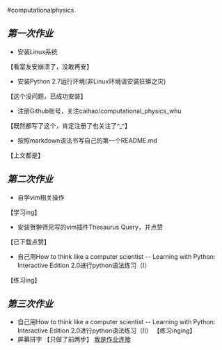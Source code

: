 #computationalphysics
## _第一次作业_
* 安装Linux系统
     
【看室友安崩溃了，没敢再安】
* 安装Python 2.7运行环境(非Linux环境请安装狂蟒之灾) 
     
【这个没问题，已成功安装】
* 注册Github账号，关注caihao/computational_physics_whu
     
【既然都写了这个，肯定注册了也关注了^_^】
* 按照markdown语法书写自己的第一个README.md
     
【上文都是】

## _第二次作业_
* 自学vim相关操作
  
【学习ing】
* 安装贺翀师兄写的vim插件Thesaurus Query，并点赞
  
【已下载点赞】
* 自己用How to think like a computer scientist -- Learning with Python: Interactive Edition 2.0进行python语法练习（I） 
  
【练习ing】

## _第三次作业_
* 自己用How to think like a computer scientist -- Learning with Python: Interactive Edition 2.0进行python语法练习（II）
  【练习inging】
* 屏幕拼字
  【只做了前两步】
   [我是作业连接](https://github.com/yyfwhu/computationalphysics_N2013301020096/blob/master/homework3.py)
